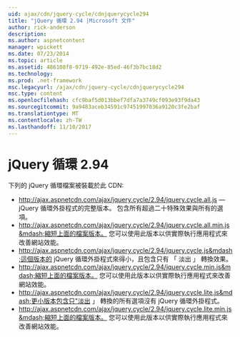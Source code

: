 ```yaml
---
uid: ajax/cdn/jquery-cycle/cdnjquerycycle294
title: "jQuery 循環 2.94 |Microsoft 文件"
author: rick-anderson
description: 
ms.author: aspnetcontent
manager: wpickett
ms.date: 07/23/2014
ms.topic: article
ms.assetid: 486108f8-0719-492e-85ed-46f3b7bc18d2
ms.technology: 
ms.prod: .net-framework
msc.legacyurl: /ajax/cdn/jquery-cycle/cdnjquerycycle294
msc.type: content
ms.openlocfilehash: cfc9baf5d013bbef7dfa7a3749cf093e93f9da43
ms.sourcegitcommit: 9a9483aceb34591c97451997036a9120c3fe2baf
ms.translationtype: MT
ms.contentlocale: zh-TW
ms.lasthandoff: 11/10/2017
---
```

<a name="jquery-cycle-294"></a>jQuery 循環 2.94
====================
下列的 jQuery 循環檔案被裝載於此 CDN:

- http://ajax.aspnetcdn.com/ajax/jquery.cycle/2.94/jquery.cycle.all.js &mdash; jQuery 循環外掛程式的完整版本。 包含所有超過二十特殊效果與所有的選項。
- http://ajax.aspnetcdn.com/ajax/jquery.cycle/2.94/jquery.cycle.all.min.js&mdash;縮短上面的檔案版本。 您可以使用此版本以供實際執行應用程式來改善網站效能。
- http://ajax.aspnetcdn.com/ajax/jquery.cycle/2.94/jquery.cycle.js&mdash;這個版本的 jQuery 循環外掛程式來得小，且包含只有 「 淡出 」 轉換效果。
- http://ajax.aspnetcdn.com/ajax/jquery.cycle/2.94/jquery.cycle.min.js&mdash;縮短上面的檔案版本。 您可以使用此版本以供實際執行應用程式來改善網站效能。
- http://ajax.aspnetcdn.com/ajax/jquery.cycle/2.94/jquery.cycle.lite.js&mdash;更小版本包含只"淡出 」 轉換的所有選項沒有 jQuery 循環外掛程式。
- http://ajax.aspnetcdn.com/ajax/jquery.cycle/2.94/jquery.cycle.lite.min.js&mdash;縮短上面的檔案版本。 您可以使用此版本以供實際執行應用程式來改善網站效能。
